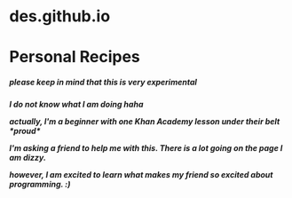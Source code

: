 # des.github.io
<html>
 <body> 
   <h1> Personal Recipes </h1>
   <p> <h5> please keep in mind that this is <em> very </em> experimental <h5> </p>
     <p> I do not know what I am doing haha </p>
     <p> actually, I'm a beginner with one Khan Academy lesson under their belt *proud* </p>
   <p> I'm asking a friend to help me with this. There is a lot going on the page I am dizzy. </p>
    <p> <strong> however, I am excited to learn what makes my friend so excited about programming. :) </strong> </p>
 </body>
</html>
